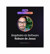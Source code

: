 <p align="center">
  <img alt="Imagem Inicial Projeto" src="./assets/imagem.png" width="100px" />
</p>
